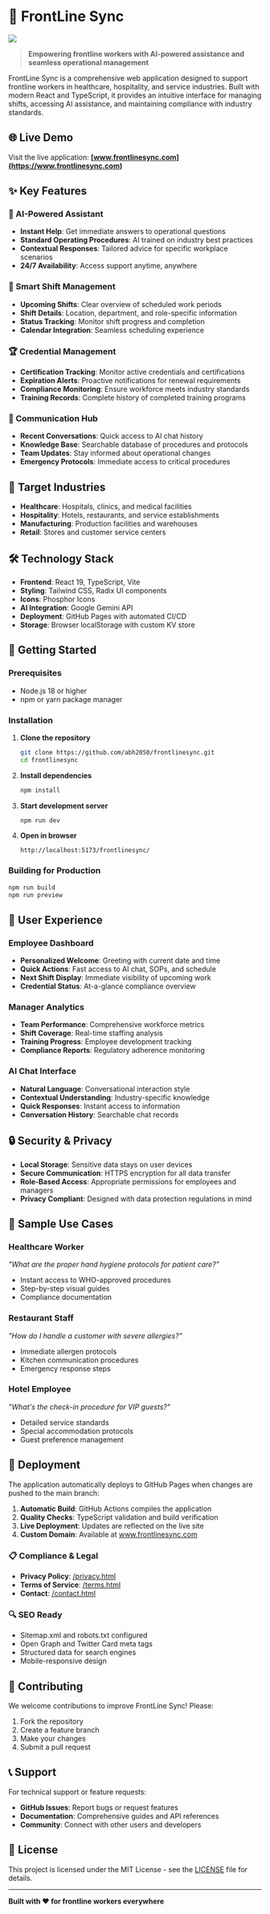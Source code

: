 # 🏥 FrontLine Sync

![](https://github.com/abh2050/frontlinesync/blob/main/src/assets/images/WhatsApp_Image_2025-08-08_at_06.28.26.jpeg)

> **Empowering frontline workers with AI-powered assistance and seamless operational management**

FrontLine Sync is a comprehensive web application designed to support frontline workers in healthcare, hospitality, and service industries. Built with modern React and TypeScript, it provides an intuitive interface for managing shifts, accessing AI assistance, and maintaining compliance with industry standards.

## 🌐 Live Demo

Visit the live application: **[www.frontlinesync.com](https://www.frontlinesync.com)**

## ✨ Key Features

### 🤖 AI-Powered Assistant
- **Instant Help**: Get immediate answers to operational questions
- **Standard Operating Procedures**: AI trained on industry best practices
- **Contextual Responses**: Tailored advice for specific workplace scenarios
- **24/7 Availability**: Access support anytime, anywhere

### 📅 Smart Shift Management
- **Upcoming Shifts**: Clear overview of scheduled work periods
- **Shift Details**: Location, department, and role-specific information
- **Status Tracking**: Monitor shift progress and completion
- **Calendar Integration**: Seamless scheduling experience

### 🏆 Credential Management
- **Certification Tracking**: Monitor active credentials and certifications
- **Expiration Alerts**: Proactive notifications for renewal requirements
- **Compliance Monitoring**: Ensure workforce meets industry standards
- **Training Records**: Complete history of completed training programs

### 💬 Communication Hub
- **Recent Conversations**: Quick access to AI chat history
- **Knowledge Base**: Searchable database of procedures and protocols
- **Team Updates**: Stay informed about operational changes
- **Emergency Protocols**: Immediate access to critical procedures

## 🎯 Target Industries

- **Healthcare**: Hospitals, clinics, and medical facilities
- **Hospitality**: Hotels, restaurants, and service establishments
- **Manufacturing**: Production facilities and warehouses
- **Retail**: Stores and customer service centers

## 🛠️ Technology Stack

- **Frontend**: React 19, TypeScript, Vite
- **Styling**: Tailwind CSS, Radix UI components
- **Icons**: Phosphor Icons
- **AI Integration**: Google Gemini API
- **Deployment**: GitHub Pages with automated CI/CD
- **Storage**: Browser localStorage with custom KV store

## 🚀 Getting Started

### Prerequisites
- Node.js 18 or higher
- npm or yarn package manager

### Installation

1. **Clone the repository**
   ```bash
   git clone https://github.com/abh2050/frontlinesync.git
   cd frontlinesync
   ```

2. **Install dependencies**
   ```bash
   npm install
   ```

3. **Start development server**
   ```bash
   npm run dev
   ```

4. **Open in browser**
   ```
   http://localhost:5173/frontlinesync/
   ```

### Building for Production

```bash
npm run build
npm run preview
```

## 📱 User Experience

### Employee Dashboard
- **Personalized Welcome**: Greeting with current date and time
- **Quick Actions**: Fast access to AI chat, SOPs, and schedule
- **Next Shift Display**: Immediate visibility of upcoming work
- **Credential Status**: At-a-glance compliance overview

### Manager Analytics
- **Team Performance**: Comprehensive workforce metrics
- **Shift Coverage**: Real-time staffing analysis
- **Training Progress**: Employee development tracking
- **Compliance Reports**: Regulatory adherence monitoring

### AI Chat Interface
- **Natural Language**: Conversational interaction style
- **Contextual Understanding**: Industry-specific knowledge
- **Quick Responses**: Instant access to information
- **Conversation History**: Searchable chat records

## 🔒 Security & Privacy

- **Local Storage**: Sensitive data stays on user devices
- **Secure Communication**: HTTPS encryption for all data transfer
- **Role-Based Access**: Appropriate permissions for employees and managers
- **Privacy Compliant**: Designed with data protection regulations in mind

## 🌟 Sample Use Cases

### Healthcare Worker
*"What are the proper hand hygiene protocols for patient care?"*
- Instant access to WHO-approved procedures
- Step-by-step visual guides
- Compliance documentation

### Restaurant Staff
*"How do I handle a customer with severe allergies?"*
- Immediate allergen protocols
- Kitchen communication procedures
- Emergency response steps

### Hotel Employee
*"What's the check-in procedure for VIP guests?"*
- Detailed service standards
- Special accommodation protocols
- Guest preference management

## 🚀 Deployment

The application automatically deploys to GitHub Pages when changes are pushed to the main branch:

1. **Automatic Build**: GitHub Actions compiles the application
2. **Quality Checks**: TypeScript validation and build verification
3. **Live Deployment**: Updates are reflected on the live site
4. **Custom Domain**: Available at www.frontlinesync.com

### 📋 Compliance & Legal
- **Privacy Policy**: [/privacy.html](https://www.frontlinesync.com/privacy.html)
- **Terms of Service**: [/terms.html](https://www.frontlinesync.com/terms.html)
- **Contact**: [/contact.html](https://www.frontlinesync.com/contact.html)

### 🔍 SEO Ready
- Sitemap.xml and robots.txt configured
- Open Graph and Twitter Card meta tags
- Structured data for search engines
- Mobile-responsive design

## 🤝 Contributing

We welcome contributions to improve FrontLine Sync! Please:

1. Fork the repository
2. Create a feature branch
3. Make your changes
4. Submit a pull request

## 📞 Support

For technical support or feature requests:
- **GitHub Issues**: Report bugs or request features
- **Documentation**: Comprehensive guides and API references
- **Community**: Connect with other users and developers

## 📄 License

This project is licensed under the MIT License - see the [LICENSE](LICENSE) file for details.

---

**Built with ❤️ for frontline workers everywhere**
